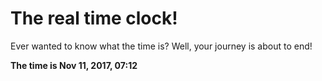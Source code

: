 # The real time clock!

Ever wanted to know what the time is? Well, your journey is about to end!

**The time is Nov 11, 2017, 07:12**